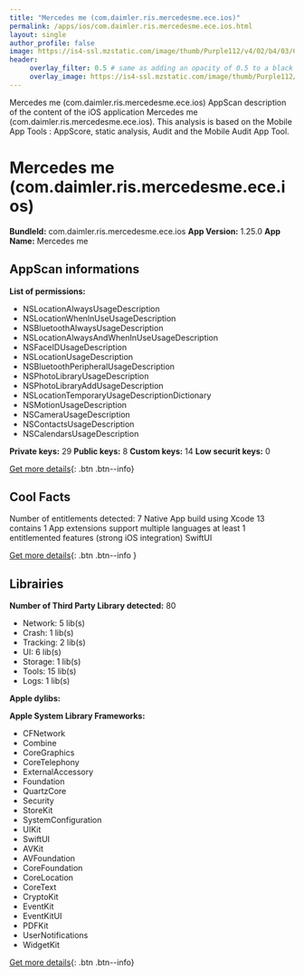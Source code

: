 ```yaml
---
title: "Mercedes me (com.daimler.ris.mercedesme.ece.ios)"
permalink: /apps/ios/com.daimler.ris.mercedesme.ece.ios.html
layout: single
author_profile: false
image: https://is4-ssl.mzstatic.com/image/thumb/Purple112/v4/02/b4/03/02b4037d-b816-c244-2d93-040d8195c00f/MyStarAppIcon-1x_U007emarketing-0-7-0-sRGB-85-220.png/512x512bb.jpg
header: 
     overlay_filter: 0.5 # same as adding an opacity of 0.5 to a black background
     overlay_image: https://is4-ssl.mzstatic.com/image/thumb/Purple112/v4/02/b4/03/02b4037d-b816-c244-2d93-040d8195c00f/MyStarAppIcon-1x_U007emarketing-0-7-0-sRGB-85-220.png/512x512bb.jpg
---
```

Mercedes me (com.daimler.ris.mercedesme.ece.ios) AppScan description of the content of the iOS application Mercedes me (com.daimler.ris.mercedesme.ece.ios). This analysis is based on the Mobile App Tools : AppScore, static analysis, Audit and the Mobile Audit App Tool.

# Mercedes me (com.daimler.ris.mercedesme.ece.ios)

**BundleId:** com.daimler.ris.mercedesme.ece.ios
**App Version:** 1.25.0
**App Name:** Mercedes me


## AppScan informations 

**List of permissions:** 
- NSLocationAlwaysUsageDescription
- NSLocationWhenInUseUsageDescription
- NSBluetoothAlwaysUsageDescription
- NSLocationAlwaysAndWhenInUseUsageDescription
- NSFaceIDUsageDescription
- NSLocationUsageDescription
- NSBluetoothPeripheralUsageDescription
- NSPhotoLibraryUsageDescription
- NSPhotoLibraryAddUsageDescription
- NSLocationTemporaryUsageDescriptionDictionary
- NSMotionUsageDescription
- NSCameraUsageDescription
- NSContactsUsageDescription
- NSCalendarsUsageDescription
  
  
**Private keys:** 29
**Public keys:** 8
**Custom keys:** 14
**Low securit keys:** 0
  
[Get more details](/pricing.html){: .btn .btn--info}

## Cool Facts

Number of entitlements detected: 7
Native App
build using Xcode 13
contains 1 App extensions
support multiple languages
at least 1 entitlemented features (strong iOS integration)
SwiftUI
  
[Get more details](/pricing.html){: .btn .btn--info }

## Librairies 
**Number of Third Party Library detected:** 80
- Network: 5 lib(s)
- Crash: 1 lib(s)
- Tracking: 2 lib(s)
- UI: 6 lib(s)
- Storage: 1 lib(s)
- Tools: 15 lib(s)
- Logs: 1 lib(s)


**Apple dylibs:**


**Apple System Library Frameworks:**
- CFNetwork
- Combine
- CoreGraphics
- CoreTelephony
- ExternalAccessory
- Foundation
- QuartzCore
- Security
- StoreKit
- SystemConfiguration
- UIKit
- SwiftUI
- AVKit
- AVFoundation
- CoreFoundation
- CoreLocation
- CoreText
- CryptoKit
- EventKit
- EventKitUI
- PDFKit
- UserNotifications
- WidgetKit


  
[Get more details](/pricing.html){: .btn .btn--info}

